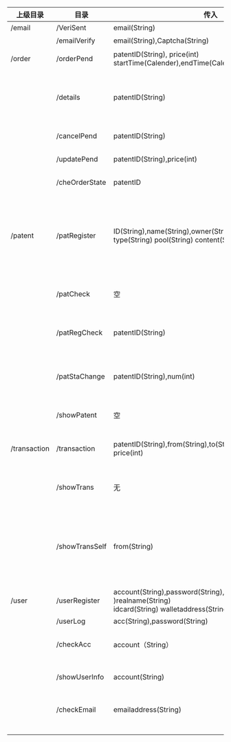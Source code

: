 

| 上级目录         | 目录               | 传入                                                         | 传出                                                         | 描述                                |
| ---------------- | ------------------ | ------------------------------------------------------------ | ------------------------------------------------------------ | ----------------------------------- |
| /email<br>       | /VeriSent<br>      | email(String)<br>                                            | isRight(boolean)<br>                                         | 弃用<br>                            |
|                  | /emailVerify<br>   | email(String),Captcha(String)<br>                            | isRight(boolean)<br>                                         | 弃用<br>                            |
| /order<br>       | /orderPend<br>     | patentID(String), price(int)<br>startTime(Calender),endTime(Calender) | isSucc(boolean)<br>                                          | 上传订单<br>                        |
|                  | /details<br>       | patentID(String)<br>                                         | patentID(String) owner(String) walletaddress(String) comment(String) <br>orderState(boolean) price(int)endDate(Calendar) emailaddress(String) | 查看订单<br>                        |
|                  | /cancelPend<br>    | patentID(String)<br>                                         | isSucc(boolean)<br>                                          | 取消订单<br>                        |
|                  | /updatePend<br>    | patentID(String),price(int)<br>                              | isSucc(boolean)<br>                                          | 修改状态<br>                        |
|                  | /cheOrderState<br> | patentID<br>                                                 | state(int)<br>                                               | 检查状态<br>                        |
| /patent<br>      | /patRegister<br>   | ID(String),name(String),owner(String),walletaddress(String)<br>type(String) pool(String) content(String) state(int) | isSucc(boolean)<br>                                          | owner要身份证号不然有重名可能。<br> |
|                  | /patCheck<br>      | 空<br>                                                       | unchecks(Map<String,String>)<br>                             | 管理员审核<br>                      |
|                  | /patRegCheck<br>   | patentID(String)<br>                                         | patentState(int)<br>                                         | 查看注册专利状态<br>                |
|                  | /patStaChange<br>  | patentID(String),num(int)<br>                                | isSucc(boolean)<br>                                          | 管理员改专利状态<br>                |
|                  | /showPatent<br>    | 空<Br>                                                       | patents(Patents[])<br>                                       | 展示所有专利<br>                    |
| /transaction<br> | /transaction<br>   | patentID(String),from(String),to(String)<br>price(int)<Br>   | isSucc(boolean)<br>                                          | 交易信息入库<br>                    |
|                  | /showTrans<br>     | 无<br>                                                       | trans(Trans[])<br>                                           | 展示所有交易信息<Br>                |
|                  | /showTransSelf<br> | from(String)<br>                                             | trans(Trans[])<br>                                           | 展示自己作为卖方完成的交易<br>      |
|                  |                    |                                                              |                                                              |                                     |
| /user<br>        | /userRegister<Br>  | account(String),password(String), emailaddress(String )realname(String)<br> idcard(String) walletaddress(String)<br> | result(int)<br>                                              | 注册<Br>                            |
|                  | /userLog<br>       | acc(String),password(String)<br>                             | LogRes（boolean）<br>                                        | 登录<Br>                            |
|                  | /checkAcc<br>      | account（String）<br>                                        | isAccUsed(boolean)<br>                                       | 账号是否重复<br>                    |
|                  | /showUserInfo<br>  | account(String)<br>                                          | account(String)，emailaddress（String）<br>realname(String),patents(List<Patent>)<Br> | 展示用户<br>                        |
|                  | /checkEmail<br>    | emailaddress(String)<br>                                     | isEmailUsed<br>                                              | 邮箱是否重复                        |
|                  |                    |                                                              |                                                              |                                     |
|                  |                    |                                                              |                                                              |                                     |
|                  |                    |                                                              |                                                              |                                     |
